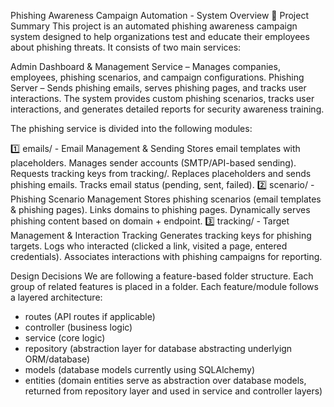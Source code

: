 Phishing Awareness Campaign Automation - System Overview
📌 Project Summary
This project is an automated phishing awareness campaign system designed to help organizations test and educate their employees about phishing threats. It consists of two main services:

Admin Dashboard & Management Service – Manages companies, employees, phishing scenarios, and campaign configurations.
Phishing Server – Sends phishing emails, serves phishing pages, and tracks user interactions.
The system provides custom phishing scenarios, tracks user interactions, and generates detailed reports for security awareness training.

The phishing service is divided into the following modules:

1️⃣ emails/ - Email Management & Sending
Stores email templates with placeholders.
Manages sender accounts (SMTP/API-based sending).
Requests tracking keys from tracking/.
Replaces placeholders and sends phishing emails.
Tracks email status (pending, sent, failed).
2️⃣ scenario/ - Phishing Scenario Management
Stores phishing scenarios (email templates & phishing pages).
Links domains to phishing pages.
Dynamically serves phishing content based on domain + endpoint.
3️⃣ tracking/ - Target Management & Interaction Tracking
Generates tracking keys for phishing targets.
Logs who interacted (clicked a link, visited a page, entered credentials).
Associates interactions with phishing campaigns for reporting.

Design Decisions
We are following a feature-based folder structure. Each group of related features is placed in a folder.
Each feature/module follows a layered architecture:

-   routes (API routes if applicable)
-   controller (business logic)
-   service (core logic)
-   repository (abstraction layer for database abstracting underlyign ORM/database)
-   models (database models currently using SQLAlchemy)
-   entities (domain entities serve as abstraction over database models, returned from repository layer and used in service and controller layers)
